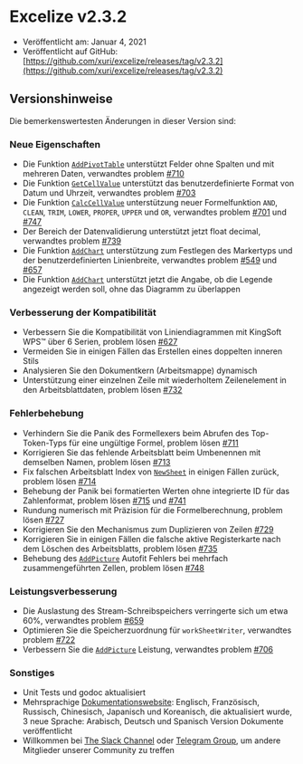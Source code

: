 # Excelize v2.3.2

* Veröffentlicht am: Januar 4, 2021
* Veröffentlicht auf GitHub: [https://github.com/xuri/excelize/releases/tag/v2.3.2](https://github.com/xuri/excelize/releases/tag/v2.3.2)

## Versionshinweise

Die bemerkenswertesten Änderungen in dieser Version sind:

### Neue Eigenschaften

* Die Funktion [`AddPivotTable`](https://pkg.go.dev/github.com/360EntSecGroup-Skylar/excelize/v2@v2.3.2#File.AddPivotTable) unterstützt Felder ohne Spalten und mit mehreren Daten, verwandtes problem [#710](https://github.com/xuri/excelize/issues/710)
* Die Funktion [`GetCellValue`](https://pkg.go.dev/github.com/360EntSecGroup-Skylar/excelize/v2@v2.3.2#File.GetCellValue) unterstützt das benutzerdefinierte Format von Datum und Uhrzeit, verwandtes problem [#703](https://github.com/xuri/excelize/issues/703)
* Die Funktion [`CalcCellValue`](https://pkg.go.dev/github.com/360EntSecGroup-Skylar/excelize/v2@v2.3.2#File.CalcCellValue) unterstützung neuer Formelfunktion `AND`, `CLEAN`, `TRIM`, `LOWER`, `PROPER`, `UPPER` und `OR`, verwandtes problem [#701](https://github.com/xuri/excelize/issues/701) und [#747](https://github.com/xuri/excelize/issues/747)
* Der Bereich der Datenvalidierung unterstützt jetzt float decimal, verwandtes problem [#739](https://github.com/xuri/excelize/issues/739)
* Die Funktion [`AddChart`](https://pkg.go.dev/github.com/360EntSecGroup-Skylar/excelize/v2@v2.3.2#File.AddChart) unterstützung zum Festlegen des Markertyps und der benutzerdefinierten Linienbreite, verwandtes problem [#549](https://github.com/xuri/excelize/issues/549) und [#657](https://github.com/xuri/excelize/issues/657)
* Die Funktion [`AddChart`](https://pkg.go.dev/github.com/360EntSecGroup-Skylar/excelize/v2@v2.3.2#File.AddChart) unterstützt jetzt die Angabe, ob die Legende angezeigt werden soll, ohne das Diagramm zu überlappen

### Verbesserung der Kompatibilität

* Verbessern Sie die Kompatibilität von Liniendiagrammen mit KingSoft WPS&trade; über 6 Serien, problem lösen [#627](https://github.com/xuri/excelize/issues/627)
* Vermeiden Sie in einigen Fällen das Erstellen eines doppelten inneren Stils
* Analysieren Sie den Dokumentkern (Arbeitsmappe) dynamisch
* Unterstützung einer einzelnen Zeile mit wiederholtem Zeilenelement in den Arbeitsblattdaten, problem lösen [#732](https://github.com/xuri/excelize/issues/732)

### Fehlerbehebung

* Verhindern Sie die Panik des Formellexers beim Abrufen des Top-Token-Typs für eine ungültige Formel, problem lösen [#711](https://github.com/xuri/excelize/issues/711)
* Korrigieren Sie das fehlende Arbeitsblatt beim Umbenennen mit demselben Namen, problem lösen [#713](https://github.com/xuri/excelize/issues/713)
* Fix falschen Arbeitsblatt Index von [`NewSheet`](https://pkg.go.dev/github.com/360EntSecGroup-Skylar/excelize/v2@v2.3.2#File.NewSheet) in einigen Fällen zurück, problem lösen [#714](https://github.com/xuri/excelize/issues/714)
* Behebung der Panik bei formatierten Werten ohne integrierte ID für das Zahlenformat, problem lösen [#715](https://github.com/xuri/excelize/issues/715) und [#741](https://github.com/xuri/excelize/issues/741)
* Rundung numerisch mit Präzision für die Formelberechnung, problem lösen [#727](https://github.com/xuri/excelize/issues/727)
* Korrigieren Sie den Mechanismus zum Duplizieren von Zeilen [#729](https://github.com/xuri/excelize/issues/729)
* Korrigieren Sie in einigen Fällen die falsche aktive Registerkarte nach dem Löschen des Arbeitsblatts, problem lösen [#735](https://github.com/xuri/excelize/issues/735)
* Behebung des [`AddPicture`](https://pkg.go.dev/github.com/360EntSecGroup-Skylar/excelize/v2@v2.3.2#File.AddPicture) Autofit Fehlers bei mehrfach zusammengeführten Zellen, problem lösen [#748](https://github.com/xuri/excelize/issues/748)

### Leistungsverbesserung

* Die Auslastung des Stream-Schreibspeichers verringerte sich um etwa 60%, verwandtes problem [#659](https://github.com/xuri/excelize/issues/659)
* Optimieren Sie die Speicherzuordnung für `workSheetWriter`, verwandtes problem [#722](https://github.com/xuri/excelize/issues/722)
* Verbessern Sie die [`AddPicture`](https://pkg.go.dev/github.com/360EntSecGroup-Skylar/excelize/v2@v2.3.2#File.AddPicture) Leistung, verwandtes problem [#706](https://github.com/xuri/excelize/issues/706)

### Sonstiges

* Unit Tests und godoc aktualisiert
* Mehrsprachige [Dokumentationswebsite](https://xuri.me/excelize): Englisch, Französisch, Russisch, Chinesisch, Japanisch und Koreanisch, die aktualisiert wurde, 3 neue Sprache: Arabisch, Deutsch und Spanisch Version Dokumente veröffentlicht
* Willkommen bei [The Slack Channel](https://join.slack.com/t/xuri/shared_invite/zt-eriqdkeo-wV04zcCdBiiZveFgY86Wzw) oder [Telegram Group](https://t.me/excelize), um andere Mitglieder unserer Community zu treffen
